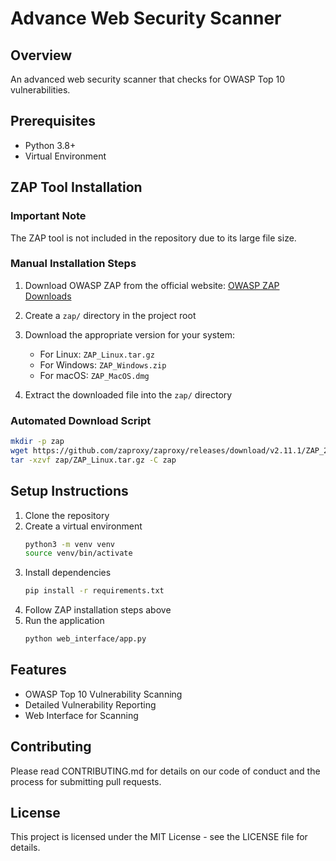 # Advance Web Security Scanner

## Overview
An advanced web security scanner that checks for OWASP Top 10 vulnerabilities.

## Prerequisites
- Python 3.8+
- Virtual Environment

## ZAP Tool Installation

### Important Note
The ZAP tool is not included in the repository due to its large file size.

### Manual Installation Steps
1. Download OWASP ZAP from the official website:
   [OWASP ZAP Downloads](https://www.zaproxy.org/download/)

2. Create a `zap/` directory in the project root

3. Download the appropriate version for your system:
   - For Linux: `ZAP_Linux.tar.gz`
   - For Windows: `ZAP_Windows.zip`
   - For macOS: `ZAP_MacOS.dmg`

4. Extract the downloaded file into the `zap/` directory

### Automated Download Script
```bash
mkdir -p zap
wget https://github.com/zaproxy/zaproxy/releases/download/v2.11.1/ZAP_2.11.1_Linux.tar.gz -O zap/ZAP_Linux.tar.gz
tar -xzvf zap/ZAP_Linux.tar.gz -C zap
```

## Setup Instructions
1. Clone the repository
2. Create a virtual environment
   ```bash
   python3 -m venv venv
   source venv/bin/activate
   ```
3. Install dependencies
   ```bash
   pip install -r requirements.txt
   ```
4. Follow ZAP installation steps above
5. Run the application
   ```bash
   python web_interface/app.py
   ```

## Features
- OWASP Top 10 Vulnerability Scanning
- Detailed Vulnerability Reporting
- Web Interface for Scanning

## Contributing
Please read CONTRIBUTING.md for details on our code of conduct and the process for submitting pull requests.

## License
This project is licensed under the MIT License - see the LICENSE file for details.

